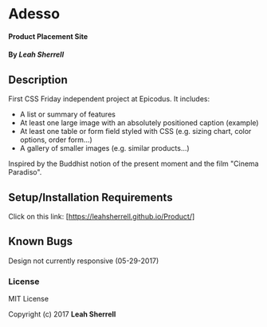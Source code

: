 # Adesso

#### Product Placement Site

#### By *Leah Sherrell*

## Description

First CSS Friday independent project at Epicodus. It includes:

  - A list or summary of features
  - At least one large image with an absolutely positioned caption (example)
  - At least one table or form field styled with CSS (e.g. sizing chart, color options, order form…)
  - A gallery of smaller images (e.g. similar products...)

Inspired by the Buddhist notion of the present moment and the film "Cinema Paradiso".

## Setup/Installation Requirements

Click on this link: [https://leahsherrell.github.io/Product/]

## Known Bugs

Design not currently responsive (05-29-2017)

### License

MIT License

Copyright (c) 2017 **Leah Sherrell**
